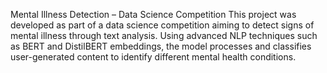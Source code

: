  Mental Illness Detection – Data Science Competition
This project was developed as part of a data science competition aiming to detect signs of mental illness through text analysis. Using advanced NLP techniques such as BERT and DistilBERT embeddings, the model processes and classifies user-generated content to identify different mental health conditions.
 
 
